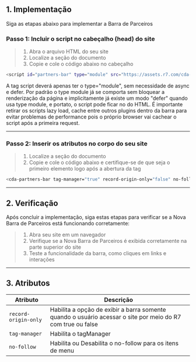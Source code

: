 ## 1. Implementação

Siga as etapas abaixo para implementar a Barra de Parceiros

### Passo 1: Incluir o script no cabeçalho (head) do site

> 1. Abra o arquivo HTML do seu site<br>
> 2. Localize a seção <head> do documento<br>
> 3. Copie e cole o código abaixo no cabeçalho

```sh
<script id="partners-bar" type="module" src="https://assets.r7.com/cda-partners-bar/cda-partners-bar/cda-partners-bar.esm.js"></script>
```

A tag script deverá apenas ter o type="module", sem necessidade de async e defer. Por padrão o type module já se comporta sem bloquear a renderização da página e implicitamente já existe um modo "defer" quando usa type module, e portato, o script pode ficar no <head> do HTML. É importante retirar os scripts lazy load, cache entre outros plugins dentro da barra para evitar problemas de performance pois o próprio browser vai cachear o script após a primeira request.

---

### Passo 2: Inserir os atributos no corpo <body> do seu site
    
> 1. Localize a seção <body> do documento<br>
> 2. Copie e cole o código abaixo e certifique-se de que seja o primeiro elemento logo após a abertura da tag
    
```sh
<cda-partners-bar tag-manager="true" record-origin-only="false" no-follow='true'></cda-partners-bar>
```
---
## 2. Verificação

Após concluir a implementação, siga estas etapas para verificar se a Nova Barra de Parceiros está funcionando corretamente:

> 1. Abra seu site em um navegador<br>
> 2. Verifique se a Nova Barra de Parceiros é exibida corretamente na parte superior do site<br>
> 3. Teste a funcionalidade da barra, como cliques em links e interações
---

## 3. Atributos

| Atributo                                | Descrição                                                                                                   |
| --------------------------------------- | ----------------------------------------------------------------------------------------------------------- |
| `record-origin-only`                    | Habilita a opção de exibir a barra somente quando o usuário acessar o site por meio do R7 com true ou false |
| `tag-manager`                           | Habilita o tagManager                                                                                       |
| `no-follow`                             | Habilita ou Desabilita o no-follow para os itens de menu                                                    |

